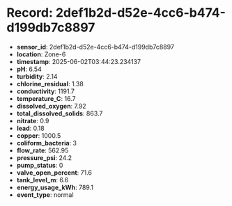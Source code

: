 # Record: 2def1b2d-d52e-4cc6-b474-d199db7c8897

- **sensor_id**: 2def1b2d-d52e-4cc6-b474-d199db7c8897
- **location**: Zone-6
- **timestamp**: 2025-06-02T03:44:23.234137
- **pH**: 6.54
- **turbidity**: 2.14
- **chlorine_residual**: 1.38
- **conductivity**: 1191.7
- **temperature_C**: 16.7
- **dissolved_oxygen**: 7.92
- **total_dissolved_solids**: 863.7
- **nitrate**: 0.9
- **lead**: 0.18
- **copper**: 1000.5
- **coliform_bacteria**: 3
- **flow_rate**: 562.95
- **pressure_psi**: 24.2
- **pump_status**: 0
- **valve_open_percent**: 71.6
- **tank_level_m**: 6.6
- **energy_usage_kWh**: 789.1
- **event_type**: normal